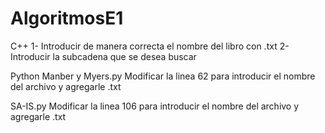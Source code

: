 # AlgoritmosE1
C++
1- Introducir de manera correcta el nombre del libro con .txt
2- Introducir la subcadena que se desea buscar

Python 
Manber y Myers.py 
Modificar la linea 62 para introducir el nombre del archivo y agregarle .txt

SA-IS.py
Modificar la linea 106 para introducir el nombre del archivo y agregarle .txt
